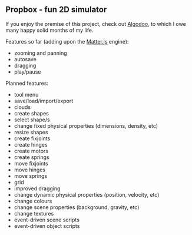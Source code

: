 ## Propbox - fun 2D simulator

If you enjoy the premise of this project, check out [Algodoo](http://www.algodoo.com/), to which I owe many happy solid months of my life.

Features so far (adding upon the [Matter.js](https://brm.io/matter-js/) engine):
- zooming and panning
- autosave
- dragging
- play/pause

Planned features:
- tool menu
- save/load/import/export
- clouds
- create shapes
- select shape/s
- change fixed physical properties (dimensions, density, etc)
- resize shapes
- create fixjoints
- create hinges
- create motors
- create springs
- move fixjoints
- move hinges
- move springs
- grid
- improved dragging
- change dynamic physical properties (position, velocity, etc)
- change colours
- change scene properties (background, gravity, etc)
- change textures
- event-driven scene scripts
- event-driven object scripts
